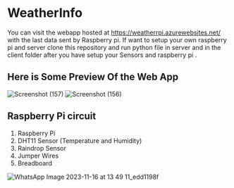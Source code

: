 # WeatherInfo
You can visit the webapp hosted at https://weatherrpi.azurewebsites.net/ with the last data sent by Raspberry pi.
If  want to setup your own raspberry pi and server  clone this repository and run python file in server and in the client folder after you have setup your Sensors and raspberry pi .

## Here is Some Preview Of the Web App

![Screenshot (157)](https://github.com/Sushanta-Das/WeatherInfo/assets/116519972/796f7b3c-c5f3-4efc-88c9-40751adcf919)
![Screenshot (156)](https://github.com/Sushanta-Das/WeatherInfo/assets/116519972/5a6d6551-8394-4942-822e-d060bf8bc40c)

## Raspberry Pi circuit
1.	Raspberry Pi
2.	DHT11 Sensor (Temperature and Humidity)
3.	Raindrop Sensor
4.	Jumper Wires
5.	Breadboard
   

![WhatsApp Image 2023-11-16 at 13 49 11_edd1198f](https://github.com/Sushanta-Das/WeatherInfo/assets/116519972/9be70daa-550b-4b81-b2db-f138e8f0f7ef)
